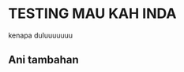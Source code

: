 <!DOCTYPE html>
<html lang="en">
<head>
    <meta charset="UTF-8">
    <meta name="viewport" content="width=device-width, initial-scale=1.0">
<!--     <title>Document</title> -->
</head>
<body>
    <h1>TESTING MAU KAH INDA</h1>
    kenapa duluuuuuuu
    <h2>Ani tambahan </h2>
    
</body>
</html>
</html>
